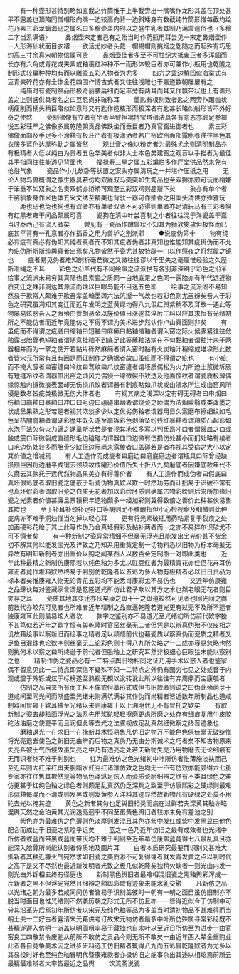 <!-- { "loadSidebar": true } -->
　　有一种壶形甚特别略如直截之竹筒惟于上半截旁出一嘴嘴作龙形其盖在顶处甚平不露盖也顶略同僧帽形向嘴一边较高向背一边斜矮身有数截纯竹筒形惟每截均绘花乃素三彩龙螭海马之属名曰多穆壶盖内府以之盛牛乳者其制乃满蒙遗俗也〈多穆二字当系满语〉
　　鼻烟壶宋定者己有之殆当时作药瓶用耳尝见一宋定鼻烟壶作一人形海仙状面目衣褶一一欲活尤妙者头戴一帽揭帽则挑烟之匙随之而起殊有巧思约高三寸余真宋朝物信属可贵
　　鼻烟壶佳者多至不可胜纪大抵雍正者多浑圆而长亦有六角或青花或夹紫或釉裹红种种不一而形体较巨者亦可兼作小瓶用也乾隆之制形式较扁种种均有而以雕瓷五彩人物者为尤多
　　四方之盂边稍凹似海棠式有豆青夹碎花亦有全体金花四围作博古式者又往往浅雕也干嘉道数朝屡屡有之
　　纯庙时有瓷制祭品形极奇丽腰扁细而足丰旁有两耳而耳又作飘带状也上有盖形盖之上则盛供具者名之曰豆恐尚非磪称耳
　　羹匙有极别致者匙之两旁作踞齿状柄瘦削而柄头稍巨略似如意形又有匙作榄核形而极深者有匙甚长略似船形皆不外好奇之使然
　　瓷制佛像有立者有坐者半臂袒裼持宝塔诸法具各有意态亦颇足参襌悦五彩荘严之佛像多属乾隆朝贡品佛跌坐而垂目者乃真官窑进御者也
　　素三彩佛像面部及手足多不涂釉有极荘严者有极潇洒者若广窑欧窑面部露胎者往往黑色其衣服多蓝色达摩弥勤之属皆然
　　观世音之像以粉定者为最殊尤余则清明制品亦有极精者大低以纯白为贵者五色华美者似非大士本色矣建窑之观音以手揑者为最佳其手指间往往能透见背面也
　　福禄寿三星之属五彩斒烂多作厅堂供品然未免有伧俗气象
　　瓷品作小儿欹卧等状置之案头亦属清玩之一并堪作压纸之用
　　无论人物鸟兽概谓之像生器具若仿均双廘双马奕奕如生隽品也至双狮亦颇可玩而稍嫌于笨重不如双象之名贵双鹤亦矫矫可观至五彩双鸡则品斯下矣
　　象亦有单个者干窑驯象身作米色体五采文绣至精美也背驮一器可作插香之用案头清供亦殊雅玩
　　鹿也马也兔也狗也有双者亦有单者双者不可必得则单者亦足清玩马有三彩者狗有红黑者雍干间品颇属可喜
　　瓷狗在清中叶尝喜制之小者往往混于洋瓷盖干嘉当时泰西己有流入者矣
　　尝见有一瓷品作蹲兽状不知其为狮欤狻欤但极怪而巳底甚平背有一孔意者亦作插香之用为兽垆之别派耶
　　●说疵伪第十
　　物有纯必有疵有真必有伪知其纯者真者而不知其疵者伪者非真知也惟能知其疵舆伪而不允为疵伪所斯斯纯舆真者出焉矣凡物皆然于瓷尤甚故特辟一门以作照夜之灯然犀之镜也
　　疵者易见伪者难知剖析毫芒微之又微往往谬以千里失之毫厘惟经验之久歴斯准绳之不耳
　　彩色之沿革代有不同绘事之流派世有各别非深明乎彩色之沿革绘事之流派未易穷其真际也且素瓷之质同一白地底足之色同一露胎亦有年代远近物质变迁之殊非洞达其源流而烛以巨眼鸟能不目迷五色耶
　　绘事之流派固不易知然易于欺常人颇难于欺吾辈盖翰墨舆六法沆瀣一气故也若彩色则尤虽辨矣吾人于彩色之研究虽洞知其变迁而近年发明之蓝黄绿均得八九但红舆紫稍不及耳故一遇此等物屡易炫惑吾人之眼殆由贾胡悬金以旌价値日涨遂益淬厉工料以应其求恒有光绪初所之不能仿者而近年竟能仿之不得不谓为美术进步然认作卢山真面则非矣
　　有虽疵而不得谓之疵者曰缩釉曰短釉曰麻癞曰黏釉缩釉者谓入窑之际火候骤紧往往敛釉露出胎骨也短釉者谓随意挂釉不到底足此等蘸釉法病在不匀黏釉者谓釉汁未干两器相并而为一擘之使开若黏片砾然麻癞者谓入窑时黏有火炭釉汁稍缩成堆垜形此数者皆宋元所常有且有因是而证制作之确据者故曰虽疵而不得谓之疵也
　　有小疵而不掩大醇者曰窑缝曰冷纹曰骛纹曰爪纹窑缝者谓坯质偶松为火力所迫土浆微坼厥有短缝冷纹者谓器皿出窑之顷风力偶侵一缐微裂不致透及他面惊纹者谓瓷质极薄偶缘惊触内拆微痕表面却无伤损爪纹者谓器有制痕略如爪状或由沸水所注成由窑风所侵是数者皆疵类极微无伤大体者也
　　有视其病之浅深以定有碍无碍者曰串烟曰伤釉曰崩釉曰暴釉曰冲口曰毛边曰磕碰串烟者谓烧瓷之顷偶为浓烟熏翳或类泼墨之状或呈果熟之形若是者视其浓淡多少以定优劣伤釉者谓器用日久案磨布擦细纹如毛色呈桔闇崩釉者谓硬彩歴年既久遂至崩坼彩色剥落坠纷残红暴釉者谓釉质凸起形如水泡手法欠匀火力逼之遂呈斯状若是者视其地位多寡以判氐昂冲口者谓器皿之口或触或震口际微裂成直缝形毛边磕碰均谓器皿口边微有伤损伤处甚小而扪处略有棱者曰毛边伤处较多而胎骨少缺但边际尚未露棱者曰盖碰若是者亦视其受病之大小以定其价値之增减焉
　　有人工造作而成疵者曰磨边曰磨底磨边者谓瓶具口际曾经缺损颇巨因将边磨平或锯去颈项故成罐形价值所失十折八九矣磨底者因嫌底款年代不久磨去其款托于远代然物品果美亦有得善价者
　　有人工造作而成伪者曰假底曰真坯假彩底者取旧瓷之底嵌于新瓷伪物真欵以欺一时然功劳而计拙易于识破不常有也真坯假彩者谓取旧瓷之白质无花者加以彩绘肧质则确属古物彩绘则后来所加缘旧瓷之光素者价値甚廉且景镇积年遗物颇多一经加彩则冀得数倍之善价此种甚伙易售其欺也
　　至于补耳补颈补足补口等病则尤不胜覼指但小心检视察及细微则此种疵病亦不难于洞烛惟当勿掉以轻心耳
　　更有将光素破瓶用药粘紧复于裂痕之处加画硬彩花绘于其上此等作伪乃合真坯假彩及黏补两者而一之亦不易猝尔识破尤不可不慎者矣
　　有一种新制之瓷异常精细不但毫无浮光且能发出宝光价甚不赀余初不解其何以能发宝光及详致之乃知系用重赀定制一切物料悉以旧物为标本毫髪无异故有明知新制者亦出重价以购之闻某西人以数百金定制瓶一对即此类也
　　近年此种最精之新制仿康熙若以纯色釉为多尤以豇豆红者为最精青花亦佳但花卉耳仿雍正者竟作堆料欵然终易于判别仿乾隆者以五彩为多人物有极精者必以旧日贡品为标本者矣惟康雍人物无论青花五彩均不能悉肖康彩尤不易仿也
　　又近年仿康雍之品肆伙每对鉴藏家言谓是乾隆道光所仿此君子欺以其方之术也然老眼无花者则目笑存之耳
　　瓷质其地其变迁亦伙矣康之舆干干之舆道皎然可见者也同光间之舆前数代亦皎然可见者也所难者近年精制之品直逼乾隆若道光更有过无不及所不逮者独康雍耳此则最易炫人者欤
　　款字之鉴别亦不易道光至光绪初所仿前代欵字狯不甚笃似若近年之欵字恒有舆乾隆时官窑丝毫无二者但凭是以辨真伪殆不仅皮相之讥故藉绘事以察新旧而绘事之精者足以颉颃前代也藉瓷质以察真伪而瓷质之精者又足鱼目混珠也论欵字则丝毫无二论彩色则十得八九所欠略之一二成亦容易忽略也然则执何术以察之曰所终逊于前代者但胎釉上之研究耳然非极细心巨眼狯未能以察别之也
　　精制作伪之瓷品必有一二特点舆旧物相同之证乃用手术以惑人者也鉴家偶不留意见此一二特点即深信不疑殊不知一二特点之外仍有图穷七见之处或瞀于内观或震于外铄或炫于标榜遂至熟视无覩以讹转讹此所以往往有弃周鼎而宝康瓠者
　　仿制之品自来所有而工料不侔或但摹形式或但书旧款者则谥之曰伪此殆萌芽于道咸间至同光间而渐盛至光绪未则满坑满谷其作伪而尚精者皆近数年所制品也道咸制器间冒雍干欵耳独至光绪以来则康雍干以上溯明代无不有冒托之欵矣
　　有取新制之瓷去却釉面浮光之法系先用浆砣轻轻擦磨更虑所磨之处存有细痕复用牛皮胶砣沾油磨之使更平而且润但此等去光之法骤视成足乱真然细微察之终晋迹象也
　　磨釉退光一在求旧一在掩新其术恒易售凡仿旧之物万不能色色俱佳毫无破绽惟将光亮退去使色之新旧无由辨而后物之真伪乃无由分斯诚术之巧者矣不知古物原来失亮系被士气所侵故虽失亮之中乃有透亮之处若夫新物失亮乃用物磨去无论细痕有无而识者终不难于判别也
　　红为最难仿之色光绪初中叶所仿者惟薄施淡扶而己至近年则大红深红舆夫胭脂水豇豆红诸难仿效之色均无一不有仿效亦能颇得六七虽专家亦往往售其欺然是等物品色泽纵足炫人而瓷质瓷胎细辨之终有不类耳绿色之难仿更甚于红纯色釉之绿色者则颇足乱真然仍乏深黝之致至于仿康熙彩之硬绿则最难形似釉每混而不清或则发黑或则发黄参入洋料其迹显然故新物凡有硬绿之处莫不用砣去光以掩其迹
　　黄色之新者其匀也足舆旧相类而病在过鲜若夫深黄其釉亦略混舆天然之金珀黄其光润透亮迥乎不同至蛋黄色舆旧者较亦未免有差池之别
　　紫色亦为最难仿之色薄则色淡厚则发混且其色亦紫中发红或紫中发黑显由他色配合而成比于旧瓷之紫瞠乎远矣
　　蓝之一色乃近年仿旧之最有成效者也光绪中所仿者或蓝而带黑或蓝而带灰均不难于判别至近年摹仿康熙蓝竟得七八最乱真且亦能深入胎骨所尚能认别者侍质地及画片耳
　　白者本质研究最要而识别又甚难大抵新者其釉近糠火气宛然求如旧瓷之美质渺不可复得或者就发青发黄之点以判时代之高下是又不尽然也最近新发明者光致之极几似乾隆矣独稍欠缺者一则光由内发一则光由外铄相去终有径庭也
　　新制黑色舆旧者最难相混旧瓷之黑釉舆彩浑成一片新者之黑不但浮光宛然且细辨之釉舆彩歞有迹象未能水乳交融
　　凡新仿之品以光绪之朝为最多若咸同间仿者皆易于识别盖彼时一朝有一朝之面目虽仿旧制亦不脱当时面目也惟光绪则不然袭历朝之形式无所不仿且亦一一皆得近似今于仿制中可分其沿革先后焉初年所仿者以宋元及纯色釉等品为多盖当时清初物品不甚难得而当朝士夫一二好古者喜请宋元藉供考订故宋元物仿者最多中叶所仿殊属寻常彩绘既不甚精遂遯入仿明一派盖以明画粗率易于藏拙也自末叶以至近日所仿至为进步一由官窑良工四散禁令废驰从前所不敢仿之贡品今则无所不敢矣一由近年西人辇金重购业此者各自竞争美术因之进步研料选工仿旧精者辄得八九而五彩冒乾隆欵者为尤多以其易投时好也至纯色釉冒明代暨康雍款者亦极仿旧之能事杂出其途以相炫焉前所云最精最难辨者大率皆最近之品舆
　　饮流斋说瓷


